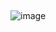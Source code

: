 ##
![image](https://user-images.githubusercontent.com/109369193/191429987-6a18e60c-5c53-48d1-99b0-11a97c7101ef.png)
